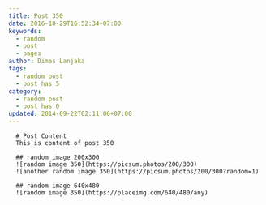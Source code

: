 ```yaml
---
title: Post 350
date: 2016-10-29T16:52:34+07:00
keywords:
  - random
  - post
  - pages
author: Dimas Lanjaka
tags:
  - random post
  - post has 5
category:
  - random post
  - post has 0
updated: 2014-09-22T02:11:06+07:00
---
```


      # Post Content
      This is content of post 350

      ## random image 200x300
      ![random image 350](https://picsum.photos/200/300)
      ![another random image 350](https://picsum.photos/200/300?random=1)

      ## random image 640x480
      ![random image 350](https://placeimg.com/640/480/any)
      